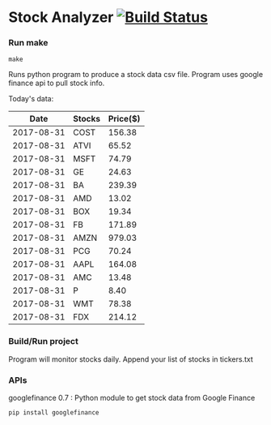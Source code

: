 # Stock Analyzer [![Build Status](https://travis-ci.org/ogoyal/StockAnalyzer.svg?branch=master)](https://travis-ci.org/ogoyal/StockAnalyzer)

### Run make
```
make
```

Runs python program to produce a stock data csv file. Program uses google finance api to pull stock info.

Today's data:

| Date| Stocks| Price($) | 
| --- | --- | ---  | 
| 2017-08-31| COST| 156.38 | 
| 2017-08-31| ATVI| 65.52 | 
| 2017-08-31| MSFT| 74.79 | 
| 2017-08-31| GE| 24.63 | 
| 2017-08-31| BA| 239.39 | 
| 2017-08-31| AMD| 13.02 | 
| 2017-08-31| BOX| 19.34 | 
| 2017-08-31| FB| 171.89 | 
| 2017-08-31| AMZN| 979.03 | 
| 2017-08-31| PCG| 70.24 | 
| 2017-08-31| AAPL| 164.08 | 
| 2017-08-31| AMC| 13.48 | 
| 2017-08-31| P| 8.40 | 
| 2017-08-31| WMT| 78.38 | 
| 2017-08-31| FDX| 214.12 | 

### Build/Run project

Program will monitor stocks daily. Append your list of stocks in tickers.txt

### APIs
googlefinance 0.7 : Python module to get stock data from Google Finance

```
pip install googlefinance
```

